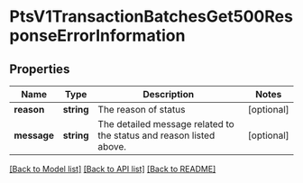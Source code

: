 # PtsV1TransactionBatchesGet500ResponseErrorInformation

## Properties
Name | Type | Description | Notes
------------ | ------------- | ------------- | -------------
**reason** | **string** | The reason of status | [optional] 
**message** | **string** | The detailed message related to the status and reason listed above. | [optional] 

[[Back to Model list]](../README.md#documentation-for-models) [[Back to API list]](../README.md#documentation-for-api-endpoints) [[Back to README]](../README.md)


